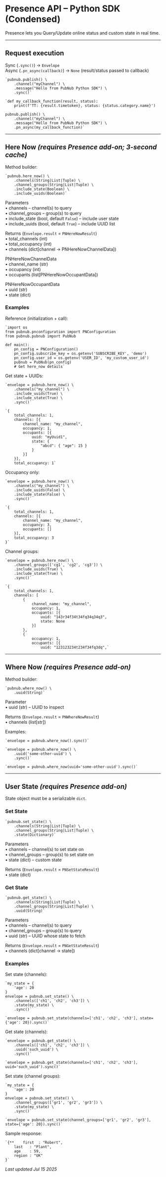 # Presence API – Python SDK (Condensed)

Presence lets you Query/Update online status and custom state in real time.

---

## Request execution

Sync (`.sync()`) → `Envelope`  
Async (`.pn_async(callback)`) → `None` (result/status passed to callback)

```
`pubnub.publish() \
    .channel("myChannel") \
    .message("Hello from PubNub Python SDK") \
    .sync()`
```

```
`def my_callback_function(result, status):
    print(f'TT: {result.timetoken}, status: {status.category.name}')

pubnub.publish() \
    .channel("myChannel") \
    .message("Hello from PubNub Python SDK") \
    .pn_async(my_callback_function)`
```

---

## Here Now  _(requires Presence add-on; 3-second cache)_

Method builder:

```
`pubnub.here_now() \
    .channels(String|List|Tuple) \
    .channel_groups(String|List|Tuple) \
    .include_state(Boolean) \
    .include_uuids(Boolean)`
```

Parameters  
• channels – channel(s) to query  
• channel_groups – group(s) to query  
• include_state (bool, default `False`) – include user state  
• include_uuids (bool, default `True`) – include UUID list  

Returns (`Envelope.result` = `PNHereNowResult`)  
• total_channels (int)  
• total_occupancy (int)  
• channels (dict[channel → PNHereNowChannelData])  

PNHereNowChannelData  
• channel_name (str)  
• occupancy (int)  
• occupants (list[PNHereNowOccupantData])  

PNHereNowOccupantData  
• uuid (str)  
• state (dict)

### Examples

Reference (initialization + call):

```
`import os
from pubnub.pnconfiguration import PNConfiguration
from pubnub.pubnub import PubNub

def main():
    pn_config = PNConfiguration()
    pn_config.subscribe_key = os.getenv('SUBSCRIBE_KEY', 'demo')
    pn_config.user_id = os.getenv('USER_ID', 'my_custom_user_id')
    pubnub = PubNub(pn_config)
    # Get here_now details`
```

Get state + UUIDs:

```
`envelope = pubnub.here_now() \
    .channels("my_channel") \
    .include_uuids(True) \
    .include_state(True) \
    .sync()`
```

```
`{
    total_channels: 1,
    channels: [{
        channel_name: "my_channel",
        occupancy: 1,
        occupants: [{
            uuid: "myUuid1",
            state: {
                "abcd": { "age": 15 }
            }
        }]
    }],
    total_occupancy: 1`
```

Occupancy only:

```
`envelope = pubnub.here_now() \
    .channels("my_channel") \
    .include_uuids(False) \
    .include_state(False) \
    .sync()`
```

```
`{
    total_channels: 1,
    channels: [{
        channel_name: "my_channel",
        occupancy: 3,
        occupants: []
    }],
    total_occupancy: 3  
}`
```

Channel groups:

```
`envelope = pubnub.here_now() \
    .channel_groups(['cg1', 'cg2', 'cg3']) \
    .include_uuids(True) \
    .include_state(True) \
    .sync()`
```

```
`{
    total_channels: 1,
    channels: [
        {
            channel_name: "my_channel",
            occupancy: 1,
            occupants: [{
                uuid: "143r34f34t34fq34q34q3",
                state: None
            }]
        },
        {
            occupancy: 1,
            occupants: [{
                uuid: "123123234t234f34fq3dq",`
```

---

## Where Now  _(requires Presence add-on)_

Method builder:

```
`pubnub.where_now() \
    .uuid(String)`
```

Parameter  
• uuid (str) – UUID to inspect  

Returns (`Envelope.result` = `PNWhereNowResult`)  
• channels (list[str])

Examples:

```
`envelope = pubnub.where_now().sync()`
```

```
`envelope = pubnub.where_now() \
    .uuid('some-other-uuid') \
    .sync()`
```

```
`envelope = pubnub.where_now(uuid='some-other-uuid').sync()`
```

---

## User State  _(requires Presence add-on)_

State object must be a serializable `dict`.

### Set State

```
`pubnub.set_state() \
    .channels(String|List|Tuple) \
    .channel_groups(String|List|Tuple) \
    .state(Dictionary)`
```

Parameters  
• channels – channel(s) to set state on  
• channel_groups – group(s) to set state on  
• state (dict) – custom state  

Returns (`Envelope.result` = `PNSetStateResult`)  
• state (dict)

### Get State

```
`pubnub.get_state() \
    .channels(String|List|Tuple) \
    .channel_groups(String|List|Tuple) \
    .uuid(String)`
```

Parameters  
• channels – channel(s) to query  
• channel_groups – group(s) to query  
• uuid (str) – UUID whose state to fetch  

Returns (`Envelope.result` = `PNGetStateResult`)  
• channels (dict[channel → state])

### Examples

Set state (channels):

```
`my_state = {
    'age': 20
}
envelope = pubnub.set_state() \
    .channels(['ch1', 'ch2', 'ch3']) \
    .state(my_state) \
    .sync()`
```

```
`envelope = pubnub.set_state(channels=['ch1', 'ch2', 'ch3'], state={'age': 20}).sync()`
```

Get state (channels):

```
`envelope = pubnub.get_state() \
    .channels(['ch1', 'ch2', 'ch3']) \
    .uuid('such_uuid') \
    .sync()`
```

```
`envelope = pubnub.get_state(channels=['ch1', 'ch2', 'ch3'], uuid='such_uuid').sync()`
```

Set state (channel groups):

```
`my_state = {
    'age': 20
}
envelope = pubnub.set_state() \
    .channel_groups(['gr1', 'gr2', 'gr3']) \
    .state(my_state) \
    .sync()`
```

```
`envelope = pubnub.set_state(channel_groups=['gr1', 'gr2', 'gr3'], state={'age': 20}).sync()`
```

Sample response:

```
`{**    first  : "Robert",
    last   : "Plant",
    age    : 59,
    region : "UK"
}`
```

_Last updated Jul 15 2025_